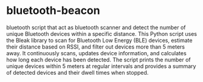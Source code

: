 # bluetooth-beacon
bluetooth script that act as bluetooth scanner and detect the number of unique Bluetooth devices within a specific distance.
This Python script uses the Bleak library to scan for Bluetooth Low Energy (BLE) devices, estimate their distance based on RSSI, and filter out devices more than 5 meters away. It continuously scans, updates device information, and calculates how long each device has been detected. The script prints the number of unique devices within 5 meters at regular intervals and provides a summary of detected devices and their dwell times when stopped.
